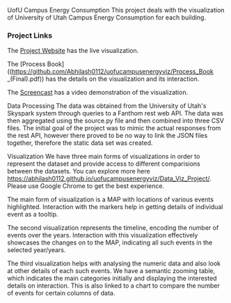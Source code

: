 UofU Campus Energy Consumption
This project deals with the visualization of University of Utah Campus Energy Consumption for each building.

### Project Links
The [Project Website](https://abhilash0112.github.io/uofucampusenergyviz/Data_Viz_Project/) has the live visualization.

The [Process Book]((https://github.com/Abhilash0112/uofucampusenergyviz/Process_Book _(Final).pdf))  has the details on the visualization and its interaction.

The [Screencast](https://youtu.be/_-6WcOU1UMQ) has a video demonstration of the visualization.

Data Processing
The data was obtained from the University of Utah's Skyspark system through queries to a Fanthom rest web API. The data was then aggregated using the source.py file and then combined into three CSV files. The initial goal of the project was to mimic the actual responses from the rest API, however there proved to be no way to link the JSON files together, therefore the static data set was created.

Visualization
We have three main forms of visualizations in order to represent the dataset and provide access to different comparisions between the datasets. You can explore more here https://abhilash0112.github.io/uofucampusenergyviz/Data_Viz_Project/. Please use Google Chrome to get the best experience.

The main form of visualization is a MAP with locations of various events highlighted. Interaction with the markers help in getting details of individual event as a tooltip.

The second visualization represents the timeline, encoding the number of events over the years. Interaction with this visualization effectively showcases the changes on to the MAP, indicating all such events in the selected year/years.

The third visualization helps with analysing the numeric data and also look at other details of each such events. We have a semantic zooming table, which indicates the main categories initially and displaying the interested details on interaction. This is also linked to a chart to compare the number of events for certain columns of data.
